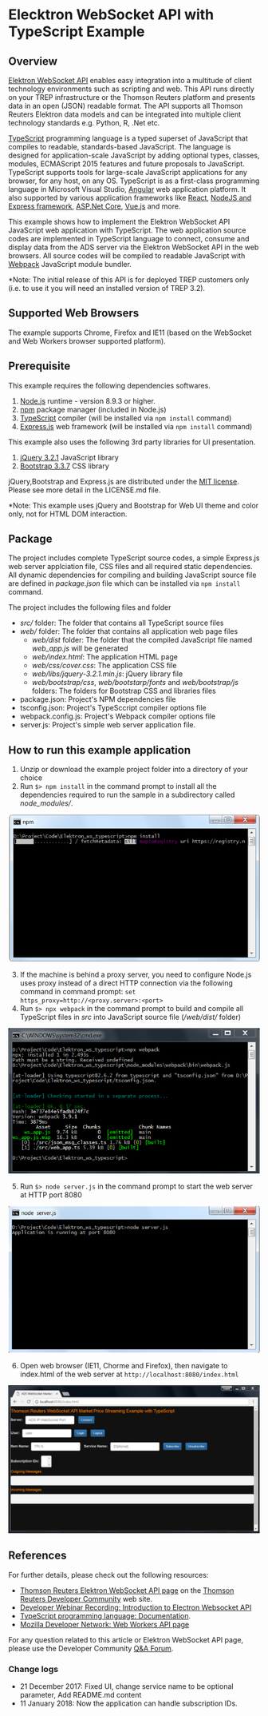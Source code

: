 # Elecktron WebSocket API with TypeScript Example
## Overview

[Elektron WebSocket API](https://developers.thomsonreuters.com/websocket-api) enables easy integration into a multitude of client technology environments such as scripting and web.  This API runs directly on your TREP infrastructure or the Thomson Reuters platform and presents data in an open (JSON) readable format. The API supports all Thomson Reuters Elektron data models and can be integrated into multiple client technology standards e.g. Python, R, .Net etc.

[TypeScript](https://www.typescriptlang.org) programming language is a typed superset of JavaScript that compiles to readable, standards-based JavaScript. The language is designed for application-scale JavaScript by adding optional types, classes, modules, ECMAScript 2015 features and future proposals to JavaScript. TypeScript supports tools for large-scale JavaScript applications for any browser, for any host, on any OS. TypeScript is as a first-class programming language in Microsoft Visual Studio, [Angular](https://angularjs.org/) web application platform. It also supported by various application frameworks like [React](https://github.com/Microsoft/TypeScript-React-Starter#typescript-react-starter), [NodeJS and Express framework](https://github.com/Microsoft/TypeScript-Node-Starter#typescript-node-starter), [ASP.Net Core](https://www.typescriptlang.org/docs/handbook/asp-net-core.html), [Vue.js](https://github.com/Microsoft/TypeScript-Vue-Starter#typescript-vue-starter) and more. 

This example shows how to implement the Elektron WebSocket API JavaScript web application with TypeScript. The web application source codes are implemented in TypeScript language to connect, consume and display data from the ADS server via the Elektron WebSocket API in the web browsers. All source codes will be compiled to readable JavaScript with [Webpack](https://webpack.js.org/) JavaScript module bundler.

*Note: The initial release of this API is for deployed TREP customers only (i.e. to use it you will need an installed version of TREP 3.2). 

## Supported Web Browsers
The example supports Chrome, Firefox and IE11 (based on the WebSocket and Web Workers browser supported platform).

## Prerequisite
This example requires the following dependencies softwares.
1. [Node.js](https://nodejs.org/en/) runtime - version 8.9.3 or higher.
2. [npm](https://www.npmjs.com/) package manager (included in Node.js)
3. [TypeScript](https://www.typescriptlang.org) compiler (will be installed via ```npm install``` command)
4. [Express.js](https://expressjs.com/) web framework (will be installed via ```npm install``` command)

This example also uses the following 3rd party libraries for UI presentation.
1. [jQuery 3.2.1](https://jquery.com/) JavaScript library
2. [Bootstrap 3.3.7](https://getbootstrap.com/docs/3.3/) CSS library

jQuery,Bootstrap and Express.js are distributed under the [MIT license](https://opensource.org/licenses/MIT). Please see more detail in the LICENSE.md file.

*Note: This example uses jQuery and Bootstrap for Web UI theme and color only, not for HTML DOM interaction. 

## Package
The project includes complete TypeScript source codes, a simple Express.js web server applciation file, CSS files and all required static dependencies. All dynamic dependencies for compiling and building JavaScript source file are defined in *package.json* file which can be installed via ```npm install``` command.

The project includes the following files and folder
- *src/* folder: The folder that contains all TypeScript source files
- *web/* folder: The folder that contains all application web page files
    - *web/dist* folder: The folder that the compiled JavaScript file named *web_app.js* will be generated
    - *web/index.html*: The application HTML page
    - *web/css/cover.css*: The application CSS file
    - *web/libs/jquery-3.2.1.min.js*: jQuery library file
    - *web/bootstrap/css*, *web/bootstarp/fonts* and *web/bootstrap/js* folders: The folders for Bootstrap CSS and libraries files
- package.json: Project's NPM dependencies file
- tsconfig.json: Project's TypeSccript compiler options file
- webpack.config.js: Project's Webpack compiler options file
- server.js: Project's simple web server application file. 

## How to run this example application
1. Unzip or download the example project folder into a directory of your choice 
2. Run ```$> npm install``` in the command prompt to install all the dependencies required to run the sample in a subdirectory called *node_modules/*.

![npm command display](images/npm_install.png "npm command display")

3. If the machine is behind a proxy server, you need to configure Node.js uses proxy instead of a direct HTTP connection via the following command in command prompt: ```set https_proxy=http://<proxy.server>:<port>```
4. Run ```$> npx webpack``` in the command prompt to build and compile all TypeScript files in *src* into JavaScript source file (*/web/dist/* folder)

![webpack command display](images/webpack_screen2.png "webpack command display")

5. Run ```$> node server.js``` in the command prompt to start the web server at HTTP port 8080

![application display](images/run_server.png "run server")

6. Open web browser (IE11, Chorme and Firefox), then navigate to index.html of the web server at ```http://localhost:8080/index.html```

![application display](images/application_screen.png "application display")

## References
For further details, please check out the following resources:
* [Thomson Reuters Elektron WebSocket API page](https://developers.thomsonreuters.com/websocket-api) on the [Thomson Reuters Developer Community](https://developers.thomsonreuters.com/) web site.
* [Developer Webinar Recording: Introduction to Electron Websocket API](https://www.youtube.com/watch?v=CDKWMsIQfaw)
* [TypeScript programming language: Documentation](https://www.typescriptlang.org/docs/home.html).
* [Mozilla Developer Network: Web Workers API page](https://developer.mozilla.org/en-US/docs/Web/API/WebSockets_API)

For any question related to this article or Elektron WebSocket API page, please use the Developer Community [Q&A Forum](https://community.developers.thomsonreuters.com/).

### Change logs
- 21 December 2017: Fixed UI, change service name to be optional parameter, Add README.md content
- 11 January 2018: Now the application can handle subscription IDs.
